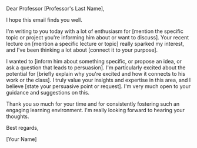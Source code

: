 Dear Professor [Professor's Last Name],

I hope this email finds you well.

I'm writing to you today with a lot of enthusiasm for [mention the specific topic or project you're informing him about or want to discuss]. Your recent lecture on [mention a specific lecture or topic] really sparked my interest, and I've been thinking a lot about [connect it to your purpose].

I wanted to [inform him about something specific, or propose an idea, or ask a question that leads to persuasion]. I'm particularly excited about the potential for [briefly explain why you're excited and how it connects to his work or the class]. I truly value your insights and expertise in this area, and I believe [state your persuasive point or request]. I'm very much open to your guidance and suggestions on this.

Thank you so much for your time and for consistently fostering such an engaging learning environment. I'm really looking forward to hearing your thoughts.

Best regards,

[Your Name]